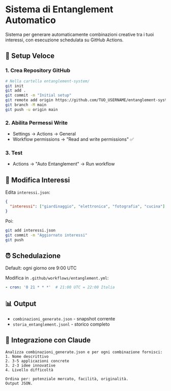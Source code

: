 # Sistema di Entanglement Automatico

Sistema per generare automaticamente combinazioni creative tra i tuoi interessi, con esecuzione schedulata su GitHub Actions.

## 🚀 Setup Veloce

### 1. Crea Repository GitHub
```bash
# Nella cartella entanglement-system/
git init
git add .
git commit -m "Initial setup"
git remote add origin https://github.com/TUO_USERNAME/entanglement-system.git
git branch -M main
git push -u origin main
```

### 2. Abilita Permessi Write
- Settings → Actions → General
- Workflow permissions → "Read and write permissions" ✅

### 3. Test
- Actions → "Auto Entanglement" → Run workflow

## 📝 Modifica Interessi

Edita `interessi.json`:
```json
{
  "interessi": ["giardinaggio", "elettronica", "fotografia", "cucina"]
}
```

Poi:
```bash
git add interessi.json
git commit -m "Aggiornato interessi"
git push
```

## ⏰ Schedulazione

Default: ogni giorno ore 9:00 UTC

Modifica in `.github/workflows/entanglement.yml`:
```yaml
- cron: '0 21 * * *'  # 21:00 UTC = 22:00 Italia
```

## 📊 Output

- `combinazioni_generate.json` - snapshot corrente
- `storia_entanglement.jsonl` - storico completo

## 🔄 Integrazione con Claude

```
Analizza combinazioni_generate.json e per ogni combinazione fornisci:
1. Nome descrittivo
2. 3-5 applicazioni concrete
3. 2-3 idee innovative  
4. Livello difficoltà

Ordina per: potenziale mercato, facilità, originalità.
Output JSON.
```
